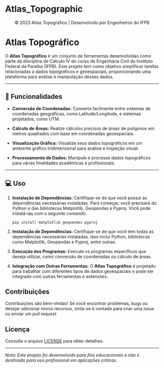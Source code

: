 # Atlas_Topographic

<p align="center">
  &copy; 2023 Atlas Topográfico | Desenvolvido por Engenheiros do IFPB
</p>

# Atlas Topográfico

O **Atlas Topográfico** é um conjunto de ferramentas desenvolvidas como parte da disciplina de Cálculo IV do curso de Engenharia Civil do Instituto Federal da Paraíba (IFPB). Este projeto tem como objetivo simplificar tarefas relacionadas a dados topográficos e geoespaciais, proporcionando uma plataforma para análise e manipulação desses dados.

---

## :rocket: Funcionalidades

- **Conversão de Coordenadas:** Converta facilmente entre sistemas de coordenadas geográficas, como Latitude/Longitude, e sistemas projetados, como UTM.

- **Cálculo de Áreas:** Realize cálculos precisos de áreas de polígonos em metros quadrados com base em coordenadas geoespaciais.

- **Visualização Gráfica:** Visualize seus dados topográficos em um ambiente gráfico tridimensional para análise e inspeção visual.

- **Processamento de Dados:** Manipule e processe dados topográficos para várias finalidades acadêmicas e profissionais.

---

## :computer: Uso

1. **Instalação de Dependências:** Certifique-se de que você possui as dependências necessárias instaladas. Para começar, você precisará do Python e das bibliotecas Matplotlib, Geopandas e Pyproj. Você pode instalá-las com o seguinte comando:

   ```shell
   pip install matplotlib geopandas pyproj

1. **Instalação de Dependências:** Certifique-se de que você tem todas as dependências necessárias instaladas. Isso inclui Python, bibliotecas como Matplotlib, Geopandas e Pyproj, entre outras.

2. **Execução dos Programas:** Execute os programas específicos que deseja utilizar, como conversão de coordenadas ou cálculo de áreas.

3. **Integração com Outras Ferramentas:** O **Atlas Topográfico** é projetado para trabalhar com diferentes tipos de dados geoespaciais e pode ser integrado com outras ferramentas e extensões.

## Contribuições

Contribuições são bem-vindas! Se você encontrar problemas, bugs ou desejar adicionar novos recursos, sinta-se à vontade para criar uma _issue_ ou enviar um _pull request_.

## Licença

 Consulte o arquivo [LICENSE](LICENSE) para obter detalhes.

---

*Nota: Este projeto foi desenvolvido para fins educacionais e não é destinado para uso profissional em aplicações críticas.*
